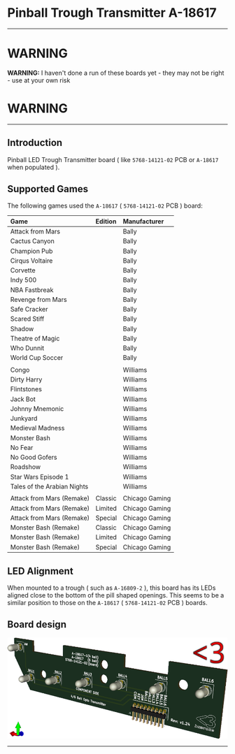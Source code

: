 # Pinball Trough Transmitter A-18617

-----
# WARNING

**WARNING:** I haven't done a run of these boards yet - they may not be right -
use at your own risk

# WARNING
-----

## Introduction

Pinball LED Trough Transmitter board ( like `5768-14121-02` PCB or `A-18617`
when populated ).

## Supported Games

The following games used the `A-18617` ( `5768-14121-02` PCB ) board:

|Game                       |Edition |Manufacturer  |
|:---                       |:---    |:---          |
|Attack from Mars           |        |Bally         |
|Cactus Canyon              |        |Bally         |
|Champion Pub               |        |Bally         |
|Cirqus Voltaire            |        |Bally         |
|Corvette                   |        |Bally         |
|Indy 500                   |        |Bally         |
|NBA Fastbreak              |        |Bally         |
|Revenge from Mars          |        |Bally         |
|Safe Cracker               |        |Bally         |
|Scared Stiff               |        |Bally         |
|Shadow                     |        |Bally         |
|Theatre of Magic           |        |Bally         |
|Who Dunnit                 |        |Bally         |
|World Cup Soccer           |        |Bally         |
|                           |        |              |
|Congo                      |        |Williams      |
|Dirty Harry                |        |Williams      |
|Flintstones                |        |Williams      |
|Jack Bot                   |        |Williams      |
|Johnny Mnemonic            |        |Williams      |
|Junkyard                   |        |Williams      |
|Medieval Madness           |        |Williams      |
|Monster Bash               |        |Williams      |
|No Fear                    |        |Williams      |
|No Good Gofers             |        |Williams      |
|Roadshow                   |        |Williams      |
|Star Wars Episode 1        |        |Williams      |
|Tales of the Arabian Nights|        |Williams      |
|                           |        |              |
|Attack from Mars (Remake)  |Classic |Chicago Gaming|
|Attack from Mars (Remake)  |Limited |Chicago Gaming|
|Attack from Mars (Remake)  |Special |Chicago Gaming|
|Monster Bash (Remake)      |Classic |Chicago Gaming|
|Monster Bash (Remake)      |Limited |Chicago Gaming|
|Monster Bash (Remake)      |Special |Chicago Gaming|

## LED Alignment

When mounted to a trough ( such as `A-16809-2` ), this board has its LEDs
aligned close to the bottom of the pill shaped openings. This seems to be a
similar position to those on the `A-18617` ( `5768-14121-02` PCB ) boards.

## Board design

![Bumcone A-18617 Rev1.24](board.png)

----
[//]: # ( vim: set ts=4 sw=4 et cindent tw=80 ai si syn=markdown ft=markdown: )
